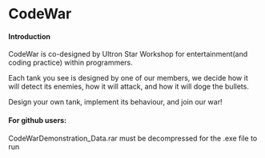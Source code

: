 # CodeWar

#### Introduction
CodeWar is co-designed by Ultron Star Workshop for entertainment(and coding practice) within programmers.

Each tank you see is designed by one of our members, we decide how it will detect its enemies, how it will attack, and how it will doge the bullets.

Design your own tank, implement its behaviour, and join our war!

#### For github users:
CodeWarDemonstration_Data.rar must be decompressed for the .exe file to run